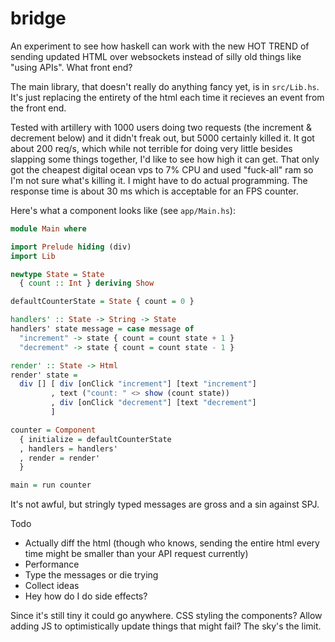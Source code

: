 # bridge

An experiment to see how haskell can work with the new HOT TREND of sending updated HTML over websockets instead of silly old things like "using APIs".  What front end?

The main library, that doesn't really do anything fancy yet, is in `src/Lib.hs`.  It's just replacing the entirety of the html each time it recieves an event from the front end.

Tested with artillery with 1000 users doing two requests (the increment & decrement below) and it didn't freak out, but 5000 certainly killed it.  It got about 200 req/s, which while not terrible for doing very little besides slapping some things together, I'd like to see how high it can get.  That only got the cheapest digital ocean vps to 7% CPU and used "fuck-all" ram so I'm not sure what's killing it.  I might have to do actual programming.  The response time is about 30 ms which is acceptable for an FPS counter.

Here's what a component looks like (see `app/Main.hs`):

```haskell
module Main where

import Prelude hiding (div)
import Lib

newtype State = State
  { count :: Int } deriving Show

defaultCounterState = State { count = 0 }

handlers' :: State -> String -> State
handlers' state message = case message of
  "increment" -> state { count = count state + 1 }
  "decrement" -> state { count = count state - 1 }

render' :: State -> Html
render' state =
  div [] [ div [onClick "increment"] [text "increment"]
         , text ("count: " <> show (count state))
         , div [onClick "decrement"] [text "decrement"]
         ]

counter = Component
  { initialize = defaultCounterState
  , handlers = handlers'
  , render = render'
  }

main = run counter
```

It's not awful, but stringly typed messages are gross and a sin against SPJ.  

Todo
* Actually diff the html (though who knows, sending the entire html every time might be smaller than your API request currently)
* Performance
* Type the messages or die trying
* Collect ideas
* Hey how do I do side effects?

Since it's still tiny it could go anywhere.  CSS styling the components?  Allow adding JS to optimistically update things that might fail?  The sky's the limit.
